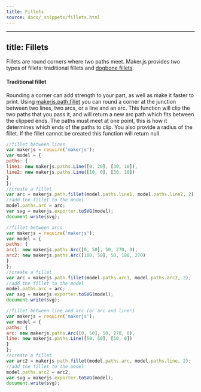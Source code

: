 ```yaml
---
title: Fillets
source: docs/_snippets/fillets.html
---
```


---
title: Fillets
---

Fillets are round corners where two paths meet. Maker.js provides two types of fillets:
traditional fillets and [dogbone fillets](#Dogbone%20Fillets).

#### Traditional fillet

Rounding a corner can add strength to your part, as well as make it faster to print.
Using [makerjs.path.fillet](/docs/api/modules/makerjs.path.html#fillet) you can round a corner at the junction between two lines, two arcs, or a line and an arc.
This function will clip the two paths that you pass it, and will return a new arc path which fits between the clipped ends. The paths must meet at one point,
this is how it determines which ends of the paths to clip. You also provide a radius of the fillet. If the fillet cannot be created this function will return null.

```javascript
//fillet between lines
var makerjs = require('makerjs');
var model = {
paths: {
line1: new makerjs.paths.Line([0, 20], [30, 10]),
line2: new makerjs.paths.Line([10, 0], [30, 10])
}
};
//create a fillet
var arc = makerjs.path.fillet(model.paths.line1, model.paths.line2, 2);
//add the fillet to the model
model.paths.arc = arc;
var svg = makerjs.exporter.toSVG(model);
document.write(svg);
```
```javascript
//fillet between arcs
var makerjs = require('makerjs');
var model = {
paths: {
arc1: new makerjs.paths.Arc([0, 50], 50, 270, 0),
arc2: new makerjs.paths.Arc([100, 50], 50, 180, 270)
}
};
//create a fillet
var arc = makerjs.path.fillet(model.paths.arc1, model.paths.arc2, 2);
//add the fillet to the model
model.paths.arc = arc;
var svg = makerjs.exporter.toSVG(model);
document.write(svg);
```
```javascript
//fillet between line and arc (or arc and line!)
var makerjs = require('makerjs');
var model = {
paths: {
arc: new makerjs.paths.Arc([0, 50], 50, 270, 0),
line: new makerjs.paths.Line([50, 50], [50, 0])
}
};
//create a fillet
var arc2 = makerjs.path.fillet(model.paths.arc, model.paths.line, 2);
//add the fillet to the model
model.paths.arc2 = arc2;
var svg = makerjs.exporter.toSVG(model);
document.write(svg);
```
